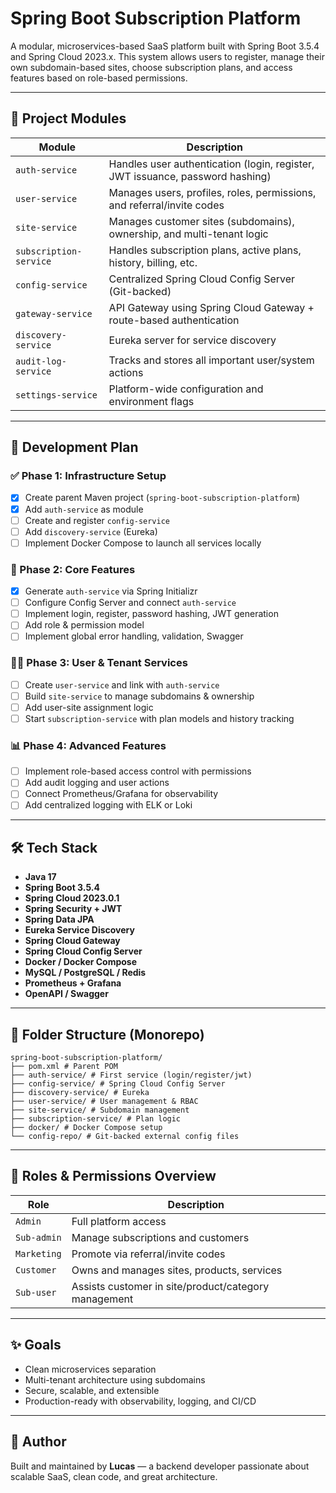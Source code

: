 # Spring Boot Subscription Platform

A modular, microservices-based SaaS platform built with Spring Boot 3.5.4 and Spring Cloud 2023.x. This system allows users to register, manage their own subdomain-based sites, choose subscription plans, and access features based on role-based permissions.

---

## 🧱 Project Modules

| Module             | Description |
|--------------------|-------------|
| `auth-service`     | Handles user authentication (login, register, JWT issuance, password hashing) |
| `user-service`     | Manages users, profiles, roles, permissions, and referral/invite codes |
| `site-service`     | Manages customer sites (subdomains), ownership, and multi-tenant logic |
| `subscription-service` | Handles subscription plans, active plans, history, billing, etc. |
| `config-service`   | Centralized Spring Cloud Config Server (Git-backed) |
| `gateway-service`  | API Gateway using Spring Cloud Gateway + route-based authentication |
| `discovery-service`| Eureka server for service discovery |
| `audit-log-service`| Tracks and stores all important user/system actions |
| `settings-service` | Platform-wide configuration and environment flags |

---

## 🚀 Development Plan

### ✅ Phase 1: Infrastructure Setup
- [x] Create parent Maven project (`spring-boot-subscription-platform`)
- [x] Add `auth-service` as module
- [ ] Create and register `config-service`
- [ ] Add `discovery-service` (Eureka)
- [ ] Implement Docker Compose to launch all services locally

### 🧩 Phase 2: Core Features
- [x] Generate `auth-service` via Spring Initializr
- [ ] Configure Config Server and connect `auth-service`
- [ ] Implement login, register, password hashing, JWT generation
- [ ] Add role & permission model
- [ ] Implement global error handling, validation, Swagger

### 🧑‍💼 Phase 3: User & Tenant Services
- [ ] Create `user-service` and link with `auth-service`
- [ ] Build `site-service` to manage subdomains & ownership
- [ ] Add user-site assignment logic
- [ ] Start `subscription-service` with plan models and history tracking

### 📊 Phase 4: Advanced Features
- [ ] Implement role-based access control with permissions
- [ ] Add audit logging and user actions
- [ ] Connect Prometheus/Grafana for observability
- [ ] Add centralized logging with ELK or Loki

---

## 🛠️ Tech Stack

- **Java 17**
- **Spring Boot 3.5.4**
- **Spring Cloud 2023.0.1**
- **Spring Security + JWT**
- **Spring Data JPA**
- **Eureka Service Discovery**
- **Spring Cloud Gateway**
- **Spring Cloud Config Server**
- **Docker / Docker Compose**
- **MySQL / PostgreSQL / Redis**
- **Prometheus + Grafana**
- **OpenAPI / Swagger**

---

## 📂 Folder Structure (Monorepo)

```azure
spring-boot-subscription-platform/
├── pom.xml # Parent POM
├── auth-service/ # First service (login/register/jwt)
├── config-service/ # Spring Cloud Config Server
├── discovery-service/ # Eureka
├── user-service/ # User management & RBAC
├── site-service/ # Subdomain management
├── subscription-service/ # Plan logic
├── docker/ # Docker Compose setup
└── config-repo/ # Git-backed external config files
```


---

## 🔐 Roles & Permissions Overview

| Role         | Description |
|--------------|-------------|
| `Admin`      | Full platform access |
| `Sub-admin`  | Manage subscriptions and customers |
| `Marketing`  | Promote via referral/invite codes |
| `Customer`   | Owns and manages sites, products, services |
| `Sub-user`   | Assists customer in site/product/category management |

---

## ✨ Goals

- Clean microservices separation
- Multi-tenant architecture using subdomains
- Secure, scalable, and extensible
- Production-ready with observability, logging, and CI/CD

---

## 🧠 Author

Built and maintained by **Lucas** — a backend developer passionate about scalable SaaS, clean code, and great architecture.

